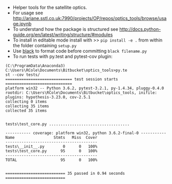 * Helper tools for the satellite optics.
* For usage see http://ariane.sstl.co.uk:7990/projects/OP/repos/optics_tools/browse/usage.ipynb
* To understand how the package is structured see http://docs.python-guide.org/en/latest/writing/structure/#modules
* To install in editable mode install with >> `pip install -e .` from within the folder containing `setup.py`
* Use [black](https://github.com/ambv/black) to format code before committing `black filename.py` 
* To run tests with py.test and pytest-cov plugin:
```
(C:\ProgramData\Anaconda3) C:\Users\RCole\Documents\Bitbucket\optics_tools>py.te
st --cov tests/
============================= test session starts =============================
platform win32 -- Python 3.6.2, pytest-3.2.1, py-1.4.34, pluggy-0.4.0
rootdir: C:\Users\RCole\Documents\Bitbucket\optics_tools, inifile:
plugins: hypothesis-3.23.0, cov-2.5.1
collecting 0 items
collecting 35 items
collected 35 items


tests\test_core.py ...................................

----------- coverage: platform win32, python 3.6.2-final-0 -----------
Name                 Stmts   Miss  Cover
----------------------------------------
tests\__init__.py        0      0   100%
tests\test_core.py      95      0   100%
----------------------------------------
TOTAL                   95      0   100%


========================== 35 passed in 0.94 seconds ==========================
```
